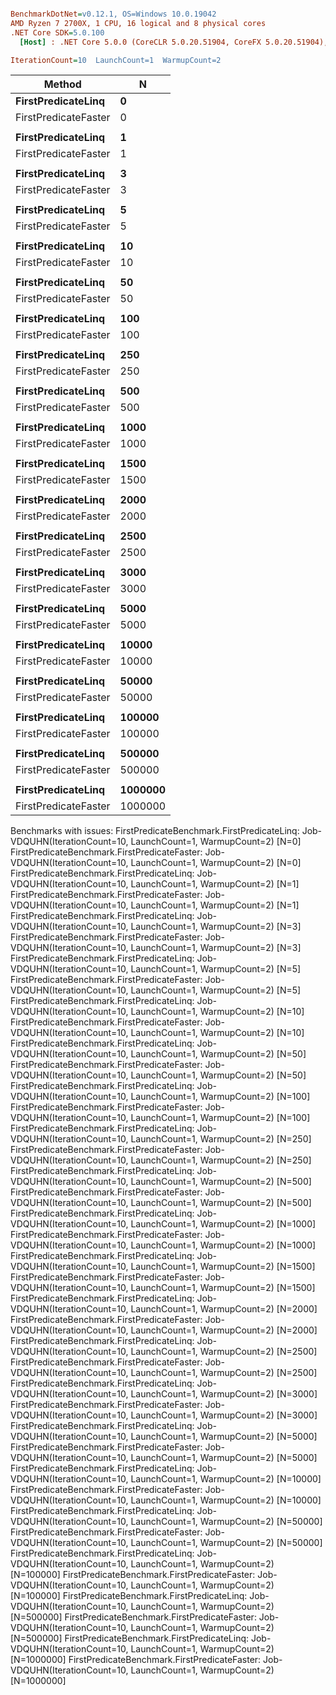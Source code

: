 ``` ini

BenchmarkDotNet=v0.12.1, OS=Windows 10.0.19042
AMD Ryzen 7 2700X, 1 CPU, 16 logical and 8 physical cores
.NET Core SDK=5.0.100
  [Host] : .NET Core 5.0.0 (CoreCLR 5.0.20.51904, CoreFX 5.0.20.51904), X64 RyuJIT

IterationCount=10  LaunchCount=1  WarmupCount=2  

```
|               Method |       N |
|--------------------- |-------- |
|   **FirstPredicateLinq** |       **0** |
| FirstPredicateFaster |       0 |
|                      |         |
|   **FirstPredicateLinq** |       **1** |
| FirstPredicateFaster |       1 |
|                      |         |
|   **FirstPredicateLinq** |       **3** |
| FirstPredicateFaster |       3 |
|                      |         |
|   **FirstPredicateLinq** |       **5** |
| FirstPredicateFaster |       5 |
|                      |         |
|   **FirstPredicateLinq** |      **10** |
| FirstPredicateFaster |      10 |
|                      |         |
|   **FirstPredicateLinq** |      **50** |
| FirstPredicateFaster |      50 |
|                      |         |
|   **FirstPredicateLinq** |     **100** |
| FirstPredicateFaster |     100 |
|                      |         |
|   **FirstPredicateLinq** |     **250** |
| FirstPredicateFaster |     250 |
|                      |         |
|   **FirstPredicateLinq** |     **500** |
| FirstPredicateFaster |     500 |
|                      |         |
|   **FirstPredicateLinq** |    **1000** |
| FirstPredicateFaster |    1000 |
|                      |         |
|   **FirstPredicateLinq** |    **1500** |
| FirstPredicateFaster |    1500 |
|                      |         |
|   **FirstPredicateLinq** |    **2000** |
| FirstPredicateFaster |    2000 |
|                      |         |
|   **FirstPredicateLinq** |    **2500** |
| FirstPredicateFaster |    2500 |
|                      |         |
|   **FirstPredicateLinq** |    **3000** |
| FirstPredicateFaster |    3000 |
|                      |         |
|   **FirstPredicateLinq** |    **5000** |
| FirstPredicateFaster |    5000 |
|                      |         |
|   **FirstPredicateLinq** |   **10000** |
| FirstPredicateFaster |   10000 |
|                      |         |
|   **FirstPredicateLinq** |   **50000** |
| FirstPredicateFaster |   50000 |
|                      |         |
|   **FirstPredicateLinq** |  **100000** |
| FirstPredicateFaster |  100000 |
|                      |         |
|   **FirstPredicateLinq** |  **500000** |
| FirstPredicateFaster |  500000 |
|                      |         |
|   **FirstPredicateLinq** | **1000000** |
| FirstPredicateFaster | 1000000 |

Benchmarks with issues:
  FirstPredicateBenchmark.FirstPredicateLinq: Job-VDQUHN(IterationCount=10, LaunchCount=1, WarmupCount=2) [N=0]
  FirstPredicateBenchmark.FirstPredicateFaster: Job-VDQUHN(IterationCount=10, LaunchCount=1, WarmupCount=2) [N=0]
  FirstPredicateBenchmark.FirstPredicateLinq: Job-VDQUHN(IterationCount=10, LaunchCount=1, WarmupCount=2) [N=1]
  FirstPredicateBenchmark.FirstPredicateFaster: Job-VDQUHN(IterationCount=10, LaunchCount=1, WarmupCount=2) [N=1]
  FirstPredicateBenchmark.FirstPredicateLinq: Job-VDQUHN(IterationCount=10, LaunchCount=1, WarmupCount=2) [N=3]
  FirstPredicateBenchmark.FirstPredicateFaster: Job-VDQUHN(IterationCount=10, LaunchCount=1, WarmupCount=2) [N=3]
  FirstPredicateBenchmark.FirstPredicateLinq: Job-VDQUHN(IterationCount=10, LaunchCount=1, WarmupCount=2) [N=5]
  FirstPredicateBenchmark.FirstPredicateFaster: Job-VDQUHN(IterationCount=10, LaunchCount=1, WarmupCount=2) [N=5]
  FirstPredicateBenchmark.FirstPredicateLinq: Job-VDQUHN(IterationCount=10, LaunchCount=1, WarmupCount=2) [N=10]
  FirstPredicateBenchmark.FirstPredicateFaster: Job-VDQUHN(IterationCount=10, LaunchCount=1, WarmupCount=2) [N=10]
  FirstPredicateBenchmark.FirstPredicateLinq: Job-VDQUHN(IterationCount=10, LaunchCount=1, WarmupCount=2) [N=50]
  FirstPredicateBenchmark.FirstPredicateFaster: Job-VDQUHN(IterationCount=10, LaunchCount=1, WarmupCount=2) [N=50]
  FirstPredicateBenchmark.FirstPredicateLinq: Job-VDQUHN(IterationCount=10, LaunchCount=1, WarmupCount=2) [N=100]
  FirstPredicateBenchmark.FirstPredicateFaster: Job-VDQUHN(IterationCount=10, LaunchCount=1, WarmupCount=2) [N=100]
  FirstPredicateBenchmark.FirstPredicateLinq: Job-VDQUHN(IterationCount=10, LaunchCount=1, WarmupCount=2) [N=250]
  FirstPredicateBenchmark.FirstPredicateFaster: Job-VDQUHN(IterationCount=10, LaunchCount=1, WarmupCount=2) [N=250]
  FirstPredicateBenchmark.FirstPredicateLinq: Job-VDQUHN(IterationCount=10, LaunchCount=1, WarmupCount=2) [N=500]
  FirstPredicateBenchmark.FirstPredicateFaster: Job-VDQUHN(IterationCount=10, LaunchCount=1, WarmupCount=2) [N=500]
  FirstPredicateBenchmark.FirstPredicateLinq: Job-VDQUHN(IterationCount=10, LaunchCount=1, WarmupCount=2) [N=1000]
  FirstPredicateBenchmark.FirstPredicateFaster: Job-VDQUHN(IterationCount=10, LaunchCount=1, WarmupCount=2) [N=1000]
  FirstPredicateBenchmark.FirstPredicateLinq: Job-VDQUHN(IterationCount=10, LaunchCount=1, WarmupCount=2) [N=1500]
  FirstPredicateBenchmark.FirstPredicateFaster: Job-VDQUHN(IterationCount=10, LaunchCount=1, WarmupCount=2) [N=1500]
  FirstPredicateBenchmark.FirstPredicateLinq: Job-VDQUHN(IterationCount=10, LaunchCount=1, WarmupCount=2) [N=2000]
  FirstPredicateBenchmark.FirstPredicateFaster: Job-VDQUHN(IterationCount=10, LaunchCount=1, WarmupCount=2) [N=2000]
  FirstPredicateBenchmark.FirstPredicateLinq: Job-VDQUHN(IterationCount=10, LaunchCount=1, WarmupCount=2) [N=2500]
  FirstPredicateBenchmark.FirstPredicateFaster: Job-VDQUHN(IterationCount=10, LaunchCount=1, WarmupCount=2) [N=2500]
  FirstPredicateBenchmark.FirstPredicateLinq: Job-VDQUHN(IterationCount=10, LaunchCount=1, WarmupCount=2) [N=3000]
  FirstPredicateBenchmark.FirstPredicateFaster: Job-VDQUHN(IterationCount=10, LaunchCount=1, WarmupCount=2) [N=3000]
  FirstPredicateBenchmark.FirstPredicateLinq: Job-VDQUHN(IterationCount=10, LaunchCount=1, WarmupCount=2) [N=5000]
  FirstPredicateBenchmark.FirstPredicateFaster: Job-VDQUHN(IterationCount=10, LaunchCount=1, WarmupCount=2) [N=5000]
  FirstPredicateBenchmark.FirstPredicateLinq: Job-VDQUHN(IterationCount=10, LaunchCount=1, WarmupCount=2) [N=10000]
  FirstPredicateBenchmark.FirstPredicateFaster: Job-VDQUHN(IterationCount=10, LaunchCount=1, WarmupCount=2) [N=10000]
  FirstPredicateBenchmark.FirstPredicateLinq: Job-VDQUHN(IterationCount=10, LaunchCount=1, WarmupCount=2) [N=50000]
  FirstPredicateBenchmark.FirstPredicateFaster: Job-VDQUHN(IterationCount=10, LaunchCount=1, WarmupCount=2) [N=50000]
  FirstPredicateBenchmark.FirstPredicateLinq: Job-VDQUHN(IterationCount=10, LaunchCount=1, WarmupCount=2) [N=100000]
  FirstPredicateBenchmark.FirstPredicateFaster: Job-VDQUHN(IterationCount=10, LaunchCount=1, WarmupCount=2) [N=100000]
  FirstPredicateBenchmark.FirstPredicateLinq: Job-VDQUHN(IterationCount=10, LaunchCount=1, WarmupCount=2) [N=500000]
  FirstPredicateBenchmark.FirstPredicateFaster: Job-VDQUHN(IterationCount=10, LaunchCount=1, WarmupCount=2) [N=500000]
  FirstPredicateBenchmark.FirstPredicateLinq: Job-VDQUHN(IterationCount=10, LaunchCount=1, WarmupCount=2) [N=1000000]
  FirstPredicateBenchmark.FirstPredicateFaster: Job-VDQUHN(IterationCount=10, LaunchCount=1, WarmupCount=2) [N=1000000]
